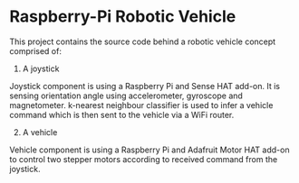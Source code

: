 # Raspberry-Pi Robotic Vehicle

This project contains the source code behind a robotic vehicle concept comprised of:

 1) A joystick

 Joystick component is using a Raspberry Pi and Sense HAT add-on. It is sensing orientation angle using accelerometer,
 gyroscope and magnetometer. k-nearest neighbour classifier is used to infer a vehicle command which is then sent to
 the vehicle via a WiFi router.

 2) A vehicle

 Vehicle component is using a Raspberry Pi and Adafruit Motor HAT add-on to control two stepper motors according to
 received command from the joystick.